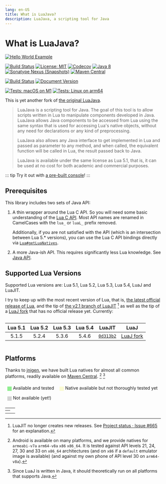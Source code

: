 ```yaml
---
lang: en-US
title: What is LuaJava?
description: LuaJava, a scripting tool for Java
---
```


# What is LuaJava?

[![Hello World Example](/hello.svg)](./examples/hello-world-mod.md)

[![Build Status](https://github.com/gudzpoz/luajava/actions/workflows/build-natives.yml/badge.svg)](https://github.com/gudzpoz/luajava/actions/workflows/build-natives.yml)
[![License: MIT](https://img.shields.io/badge/License-MIT-blue.svg)](https://opensource.org/licenses/MIT)
[![Codecov](https://img.shields.io/codecov/c/github/gudzpoz/luajava?label=Coverage)](https://app.codecov.io/gh/gudzpoz/luajava/)
[![Java 8](https://img.shields.io/badge/Java-8-brown)](https://www.oracle.com/java/technologies/java8.html)
[![Sonatype Nexus (Snapshots)](https://img.shields.io/nexus/s/party.iroiro.luajava/luajava?server=https%3A%2F%2Fs01.oss.sonatype.org&label=Nexus&color=pink)](https://s01.oss.sonatype.org/content/repositories/snapshots/party/iroiro/luajava/)
[![Maven Central](https://img.shields.io/maven-central/v/party.iroiro.luajava/luajava?color=blue&label=Maven%20Central)](https://mvnrepository.com/search?q=party.iroiro.luajava)

[![Build Status](https://github.com/gudzpoz/luajava/actions/workflows/docs.yml/badge.svg)](https://github.com/gudzpoz/luajava/actions/workflows/docs.yml)
[![Document Version](https://img.shields.io/github/package-json/v/gudzpoz/luajava?filename=docs%2Fpackage.json&label=Documentation)](https://gudzpoz.github.io/luajava/)

[![Tests: macOS on M1](https://img.shields.io/github/actions/workflow/status/gudzpoz/luajava/build-natives.yml?label=macOS%20on%20M1)](https://github.com/gudzpoz/luajava/actions/workflows/build-natives.yml)
[![Tests: Linux on arm64](https://img.shields.io/circleci/build/github/gudzpoz/luajava/main?label=Linux%20on%20arm64)](https://app.circleci.com/pipelines/github/gudzpoz/luajava)

<style>
img + span svg.external-link-icon {
  opacity: 0;
}
</style>

This is yet another fork of [the original LuaJava](https://github.com/jasonsantos/luajava).

> LuaJava is a scripting tool for Java. The goal of this tool is to allow scripts written in Lua to manipulate components developed in Java. LuaJava allows Java components to be accessed from Lua using the same syntax that is used for accessing Lua's native objects, without any need for declarations or any kind of preprocessing.
>
> LuaJava also allows any Java interface to get implemented in Lua and passed as parameter to any method, and when called, the equivalent function will be called in Lua, the result passed back to Java.
>
> LuaJava is available under the same license as Lua 5.1, that is, it can be used at no cost for both academic and commercial purposes.

::: tip
Try it out with [a pre-built console](./console.md)!
:::

## Prerequisites

This library includes two sets of Java API:

1. A thin wrapper around the Lua C API.
   So you will need some basic understanding of the [Lua C API](https://www.lua.org/manual/5.1/manual.html#3).
   Most API names are renamed in CamelCases with the `lua_` or `luaL_` prefix removed.

   Additionally, if you are not satisfied with the API (which is an intersection between Lua 5.* versions),
   you can use the Lua C API bindings directly via [`Lua#getLuaNatives`](./javadoc/party/iroiro/luajava/Lua.html#getLuaNatives()).

2. A more Java-ish API. This requires significantly less Lua knowledge. See [Java API](./examples/java.md).

## Supported Lua Versions

Supported Lua versions are: Lua 5.1, Lua 5.2, Lua 5.3, Lua 5.4, LuaJ and LuaJIT.

I try to keep up with the most recent version of Lua, that is,
[the latest official release of Lua](https://www.lua.org/versions.html),
and the tip of [the v2.1 branch of LuaJIT](https://github.com/LuaJIT/LuaJIT/tree/v2.1) [^jit]
as well as the tip of a [LuaJ fork] that has no official release yet.
Currently:

<div style="display:flex;justify-content:center">

| Lua 5.1 | Lua 5.2 | Lua 5.3 | Lua 5.4 | LuaJIT      |    LuaJ     |
|:-------:|:-------:|:-------:|:-------:|:-----------:|:-----------:|
| 5.1.5   | 5.2.4   | 5.3.6   | 5.4.6   | [`0d313b2`] | [LuaJ fork] |

</div>

[`0d313b2`]: https://github.com/LuaJIT/LuaJIT/commits/0d313b243194a0b8d2399d8b549ca5a0ff234db5

[LuaJ fork]: https://github.com/wagyourtail/luaj

[^jit]: LuaJIT no longer creates new releases. See [Project status · Issue #665](https://github.com/LuaJIT/LuaJIT/issues/665#issuecomment-784452583) for an explanation.

## Platforms

Thanks to [jnigen](https://github.com/libgdx/gdx-jnigen),
we have built Lua natives for almost all common platforms,
readily available on [Maven Central](https://mvnrepository.com/search?q=party.iroiro.luajava).
[^android] [^luaj]

<script setup>
const columns = ['Lua 5.1', 'Lua 5.2', 'Lua 5.3', 'Lua 5.4', 'LuaJIT', 'LuaJ'];
const android = 'Android <sup><a href="#fn2">[2]</a></sup>';
const matrix = {
  'Linux (x86_64)':   [2, 2, 2, 2, 2, 2],
  'Linux (x86)':      [1, 1, 1, 1, 1, 1],
  'Linux (ARM)':      [1, 1, 1, 1, 1, 1],
  'Linux (ARM64)':    [2, 2, 2, 2, 2, 2],
  'Windows (x86)':    [1, 1, 1, 1, 1, 1],
  'Windows (x86_64)': [2, 2, 2, 2, 2, 2],
  'MacOS (x86_64)':   [2, 2, 2, 2, 2, 2],
  'MacOS (ARM64)':    [2, 2, 2, 2, 2, 2],
  [android]:          [2, 2, 2, 2, 2, 2],
  'iOS':              [1, 1, 1, 1, 0, 1],
};
const classes = ['unsupported', 'available', 'tested'];
</script>

<style scoped>
div.legend {
  border: 1px solid var(--c-border-dark);
  display: inline-block;
  vertical-align: sub;
  width: 1em;
  height: 1em;
  margin-right: .3em;
}
.tested {
  background-color: lightgreen;
}
.available {
  background-color: lightgoldenrodyellow;
}
.unsupported {
  background-color: lightgray;
}
.dark .tested {
  background-color: green;
}
.dark .available {
  background-color: darkkhaki;
}
.dark .unsupported {
  background-color: gray;
}
ul {
  padding: 0;
}
ul li {
  display: inline-block;
  margin: .5em;
}
</style>

<ul>
  <li><div class="legend tested"></div>Available and tested</li>
  <li><div class="legend available"></div>Native available but not thoroughly tested yet</li>
  <li><div class="legend unsupported"></div>Not available (yet!)</li>
</ul>

<table class="matrix">
<tr><td></td><th v-for="col in columns" :key="col" v-text="col"></th></tr>
<tr v-for="(info, platform) in matrix" :key="platform">
  <th v-html="platform"></th>
  <td v-for="(support, i) in info" :key="columns[i]" :class="classes[support]" :alt="classes[support]"></td>
</tr>
</table>

[^android]: Android is available on many platforms, and we provide natives for `armeabi-v7a` `arm64-v8a` `x86` `x86_64`.
            It is tested against API levels 21, 24, 27, 30 and 33 on `x86_64` architectures
            (and on `x86` if a `default` emulator image is available) (and against my own phone of API level 30 on `arm64-v8a`).

[^luaj]: Since LuaJ is written in Java, it should theoretically run on all platforms that supports Java.
